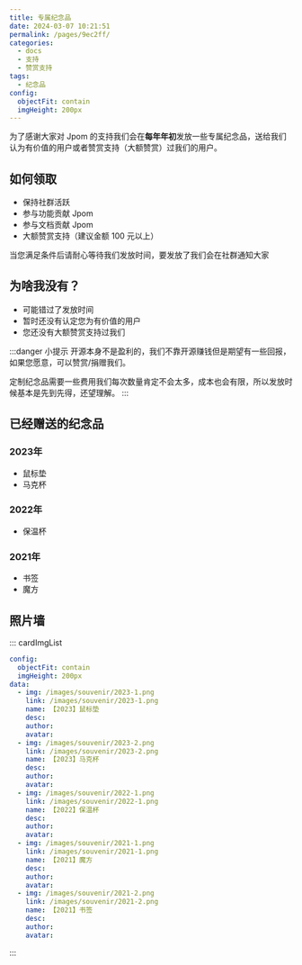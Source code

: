 ```yaml
---
title: 专属纪念品
date: 2024-03-07 10:21:51
permalink: /pages/9ec2ff/
categories:
  - docs
  - 支持
  - 赞赏支持
tags:
  - 纪念品
config:
  objectFit: contain
  imgHeight: 200px
---
```



为了感谢大家对 Jpom 的支持我们会在**每年年初**发放一些专属纪念品，送给我们认为有价值的用户或者赞赏支持（大额赞赏）过我们的用户。


## 如何领取

- 保持社群活跃
- 参与功能贡献 Jpom
- 参与文档贡献 Jpom
- 大额赞赏支持（建议金额 100 元以上）

当您满足条件后请耐心等待我们发放时间，要发放了我们会在社群通知大家

## 为啥我没有？

- 可能错过了发放时间
- 暂时还没有认定您为有价值的用户
- 您还没有大额赞赏支持过我们


:::danger 小提示
开源本身不是盈利的，我们不靠开源赚钱但是期望有一些回报，如果您愿意，可以赞赏/捐赠我们。

定制纪念品需要一些费用我们每次数量肯定不会太多，成本也会有限，所以发放时候基本是先到先得，还望理解。
:::

## 已经赠送的纪念品

### 2023年

- 鼠标垫
- 马克杯

### 2022年

- 保温杯

### 2021年

- 书签
- 魔方

## 照片墙


::: cardImgList
```yaml
config:
  objectFit: contain
  imgHeight: 200px
data:
  - img: /images/souvenir/2023-1.png
    link: /images/souvenir/2023-1.png
    name: 【2023】鼠标垫
    desc: 
    author: 
    avatar: 
  - img: /images/souvenir/2023-2.png
    link: /images/souvenir/2023-2.png
    name: 【2023】马克杯
    desc: 
    author: 
    avatar:
  - img: /images/souvenir/2022-1.png
    link: /images/souvenir/2022-1.png
    name: 【2022】保温杯
    desc:
    author:
    avatar:
  - img: /images/souvenir/2021-1.png
    link: /images/souvenir/2021-1.png
    name: 【2021】魔方
    desc:
    author:
    avatar:
  - img: /images/souvenir/2021-2.png
    link: /images/souvenir/2021-2.png
    name: 【2021】书签
    desc:
    author:
    avatar:
```
:::
